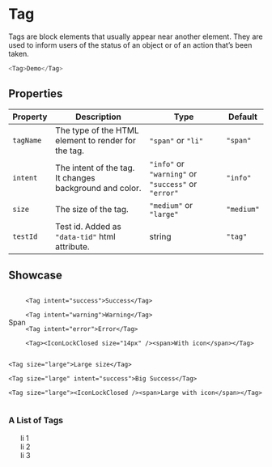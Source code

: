 <script lang="ts">
    import Tag from "$lib/components/Tag.svelte";
    import IconLockClosed from "$lib/icons/IconLockClosed.svelte";
</script>

# Tag

Tags are block elements that usually appear near another element. They are used to inform users of the status of an object or of an action that’s been taken.

```javascript
<Tag>Demo</Tag>
```

## Properties

| Property  | Description                                             | Type                                                | Default    |
| --------- | ------------------------------------------------------- | --------------------------------------------------- | ---------- |
| `tagName` | The type of the HTML element to render for the tag.     | `"span"` or `"li"`                                  | `"span"`   |
| `intent`  | The intent of the tag. It changes background and color. | `"info"` or `"warning"` or `"success"` or `"error"` | `"info"`   |
| `size`    | The size of the tag.                                    | `"medium"` or `"large"`                             | `"medium"` |
| `testId`  | Test id. Added as `"data-tid"` html attribute.          | string                                              | `"tag"`    |

## Showcase

<div class="grid" data-tid="showcase">
    <Tag>Span</Tag>

    <Tag intent="success">Success</Tag>

    <Tag intent="warning">Warning</Tag>

    <Tag intent="error">Error</Tag>

    <Tag><IconLockClosed size="14px" /><span>With icon</span></Tag>

</div>
<div class="grid">

    <Tag size="large">Large size</Tag>

    <Tag size="large" intent="success">Big Success</Tag>

    <Tag size="large"><IconLockClosed /><span>Large with icon</span></Tag>

</div>

### A List of Tags

<ul class="tags-list">
    <Tag tagName="li">li 1</Tag>
    <Tag tagName="li">li 2</Tag>
    <Tag tagName="li">li 3</Tag>
</ul>

<style>
    .grid {
        display: flex;
        gap: var(--padding-3x);
        align-items: center;
        flex-wrap: wrap;

        margin-top: var(--padding-2x);
    }

    .tags-list {
        display: flex;
        flex-direction: column;
        gap: var(--padding);
    }
</style>

